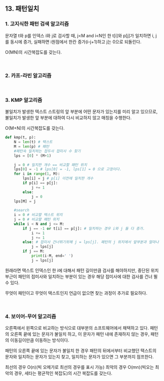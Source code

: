 ## 13. 패턴일치

### 1. 고지식한 패턴 검색 알고리즘

문자열 t와 p를 인덱스 i와 j로 검사할 때, j<M and i<N인 한 t[i]와 p[j]가 일치하면 i, j를 동시에 증가, 실패하면 i원점에서 한칸 증가(i-j+1)하고 j는 0으로 되돌린다.

O(MN)의 시간복잡도를 갖는다.

<br>

### 2. 카프-라빈 알고리즘

<br>

### 3. KMP 알고리즘

불일치가 발생한 텍스트 스트링의 앞 부분에 어떤 문자가 있는지를 미리 알고 있으므로, 불일치가 발생한 앞 부분에 대하여 다시 비교하지 않고 매칭을 수행한다.

O(M+N)의 시간복잡도를 갖는다.

```python
def kmp(t, p):
    N = len(t) # 택스트
    M = len(p) # 패턴
    #패턴속 일치하는 접두사 접미사 수 찾기
    lps = [0] * (M+1)
    
    j = 0 # 일치한 개수 == 비교할 패턴 위치
    lps[0] = -1 # lps[0] = -1, lps[1] = 0 으로 고정이다.
    for i in range(1, M):
        lps[i] = j # p[i] 이전에 일치한 개수
        if p[i] == p[j]:
            j += 1
        else:
            j = 0
    lps[M] = j
    
    #search
    i = 0 # 비교할 택스트 위치
    j = 0 # 비교할 패턴 위치
    while i < N and j <= M:
        if j == -1 or t[i] == p[j]: # 일치하는 경우 i와 j 둘 다 증가. 
            i += 1
            j += 1
        else: # 접미사 건너뛰기위해 j = lps[j]. 패턴의 j 위치에서 앞부분과 얼마나 겹치는지를 불러온다.
            j = lps[j]
        if j == M:
            print(i-M, end=' ')
            j = lps[j]
```

원래라면 택스트 인덱스인 한 i에 대해서 패턴 길이만큼 검사를 해야하지만, 중단된 위치부근이 패턴의 접미사와 일치하는 부분이 있는 경우 해당 접미사에 대한 검사를 건너 뛸 수 있다.

무엇이 패턴이고 무엇이 택스트인지 언급이 없으면 찾는 과정이 추가로 필요하다.

<br>

### 4. 보이어-무어 알고리즘

오른쪽에서 왼쪽으로 비교하는 방식으로 대부분의 소프트웨어에서 채택하고 있다. 패턴의 오른쪽 끝에 있는 문자가 불일치 하고, 이 문자가 패턴 내에 존재하지 않는 경우, 패턴의 이동길이만큼 이동하는 방식이다.

패턴의 오른쪽 끝에 있는 문자가 불일치 한 경우 패턴의 뒤에서부터 비교했던 택스트의 문자와 일치하는 문자가 있는지 찾고, 일치하는 문자가 있으면 그 부분까지 점프한다.

최선의 경우 O(n)(빅 오메가로 최선의 경우를 표시 가능) 최악의 경우 O(mn)(빅오는 최악의 경우, 세타는 평균적인 복잡도)의 시간 복잡도를 갖는다.